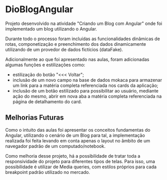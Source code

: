 # DioBlogAngular
Projeto desenvolvido na atividade "Criando um Blog com Angular" onde foi implementado um blog utilizando o Angular.

Durante todo o processo foram incluídas as funcionalidades dinâmicas de rotas, componetização e preenchimento dos dados dinamicamente utilizando de um provedor de dados fictícios (dataFake).

Adicionalmente ao que foi apresentado nas aulas, foram adicionadas algumas funções e estilizações como:
 - estilização do botão "<<< Voltar";
 - inclusão de um novo campo na base de dados mokaca para armazenar um link para a matéria completa referenciada nos cards da aplicação;
 - inclusão de um botão estilizado para possibilitar ao usuário, mediante ação do mesmo, abrir em nova aba a matéria completa referenciada na página de detalhamento do card.

 ## Melhorias Futuras
 Como o intuito das aulas foi apresentar os conceitos fundamentas do Angular, utilizando o cenário de um Blog para tal, a implementação realizada foi feita levando em conta apenas o layout no âmbito de um navegador padrão de um computado/notebook.

 Como melhoria desse projeto, há a possibilidade de tratar toda a responsividade do projeto para diferentes tipos de telas. Para isso, uma possibilidade é utilizar de Media queries, com estilos próprios para cada breakpoint padrão utilizado no mercado.